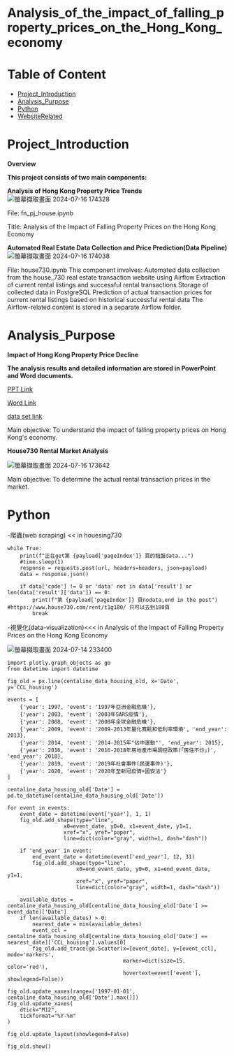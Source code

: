 # Analysis_of_the_impact_of_falling_property_prices_on_the_Hong_Kong_economy

# Table of Content
* [Project_Introduction](#Project_Introduction)
* [Analysis_Purpose](#Analysis_Purpose)
* [Python](#Python)
* [WebsiteRelated](#WebsiteRelated)


# Project_Introduction
 **Overview**

**This project consists of two main components:**

**Analysis of Hong Kong Property Price Trends**
![螢幕擷取畫面 2024-07-16 174328](https://github.com/user-attachments/assets/cc3e8819-1c0d-4536-8560-5a29b9a3160d)


File: fn_pj_house.ipynb

Title: Analysis of the Impact of Falling Property Prices on the Hong Kong Economy

**Automated Real Estate Data Collection and Price Prediction(Data Pipeline)**
![螢幕擷取畫面 2024-07-16 174038](https://github.com/user-attachments/assets/72b3127d-efca-46d6-ad3e-86c82937a3e5)

File: house730.ipynb
This component involves:
Automated data collection from the house_730 real estate transaction website using Airflow
Extraction of current rental listings and successful rental transactions
Storage of collected data in PostgreSQL
Prediction of actual transaction prices for current rental listings based on historical successful rental data
The Airflow-related content is stored in a separate Airflow folder.

# Analysis_Purpose

**Impact of Hong Kong Property Price Decline**

**The analysis results and detailed information are stored in PowerPoint and Word documents.**

[PPT Link](https://github.com/ryanng9672/Analysis_of_the_impact_of_falling_property_prices_on_the_Hong_Kong_economy/blob/master/up_to_git_pj/Final%20Project_ppt.pptx)

[Word Link](https://github.com/ryanng9672/Analysis_of_the_impact_of_falling_property_prices_on_the_Hong_Kong_economy/blob/master/up_to_git_pj/Final%20Project_word.docx)

[data set link](https://github.com/ryanng9672/Analysis_of_the_impact_of_falling_property_prices_on_the_Hong_Kong_economy/blob/master/up_to_git_pj/Final_Project_data.zip)

Main objective: To understand the impact of falling property prices on Hong Kong's economy.

**House730 Rental Market Analysis**

![螢幕擷取畫面 2024-07-16 173642](https://github.com/user-attachments/assets/6747696c-cdbf-4d72-bc40-44fede5b5a28)


Main objective: To determine the actual rental transaction prices in the market.

# Python
-爬蟲(web scraping) << in houesing730
```shell
while True:
    print(f"正在get第 {payload['pageIndex']} 頁的租盤data...")
    #time.sleep(1) 
    response = requests.post(url, headers=headers, json=payload)
    data = response.json()
    
    if data['code'] != 0 or 'data' not in data['result'] or len(data['result']['data']) == 0:
        print(f"第 {payload['pageIndex']} 頁nodata,end in the post") #https://www.house730.com/rent/t1g180/ 只可以去到180頁
        break
```

-視覺化(data-visualization)<<< in Analysis of the Impact of Falling Property Prices on the Hong Kong Economy

![螢幕擷取畫面 2024-07-14 233400](https://github.com/user-attachments/assets/b9273886-77a0-4cef-85d5-f7b596d58157)

```shell
import plotly.graph_objects as go
from datetime import datetime

fig_old = px.line(centaline_data_housing_old, x='Date', y='CCL_housing')

events = [
    {'year': 1997, 'event': '1997年亞洲金融危機'},
    {'year': 2003, 'event': '2003年SARS疫情'},
    {'year': 2008, 'event': '2008年全球金融危機'},
    {'year': 2009, 'event': '2009-2013年量化寬鬆和低利率環境', 'end_year': 2013},
    {'year': 2014, 'event': '2014-2015年"佔中運動"', 'end_year': 2015},
    {'year': 2016, 'event': '2016-2018年房地產市場調控政策(「房住不炒」)', 'end_year': 2018},
    {'year': 2019, 'event': '2019年社會事件(民運事件)'},
    {'year': 2020, 'event': '2020年至新冠疫情+國安法'}
]

centaline_data_housing_old['Date'] = pd.to_datetime(centaline_data_housing_old['Date'])

for event in events:
    event_date = datetime(event['year'], 1, 1)
    fig_old.add_shape(type="line",
                  x0=event_date, y0=0, x1=event_date, y1=1,
                  xref="x", yref="paper",
                  line=dict(color="gray", width=1, dash="dash"))
    
    if 'end_year' in event:
        end_event_date = datetime(event['end_year'], 12, 31)
        fig_old.add_shape(type="line",
                      x0=end_event_date, y0=0, x1=end_event_date, y1=1,
                      xref="x", yref="paper",
                      line=dict(color="gray", width=1, dash="dash"))
    
    available_dates = centaline_data_housing_old[centaline_data_housing_old['Date'] >= event_date]['Date']
    if len(available_dates) > 0:
        nearest_date = min(available_dates)
        event_ccl = centaline_data_housing_old[centaline_data_housing_old['Date'] == nearest_date]['CCL_housing'].values[0]
        fig_old.add_trace(go.Scatter(x=[event_date], y=[event_ccl], mode='markers', 
                                     marker=dict(size=15, color='red'),
                                     hovertext=event['event'], showlegend=False))

fig_old.update_xaxes(range=['1997-01-01', centaline_data_housing_old['Date'].max()])
fig_old.update_xaxes(
    dtick="M12",  
    tickformat="%Y-%m"  
)

fig_old.update_layout(showlegend=False)

fig_old.show()
```



